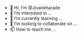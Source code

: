 - 👋 Hi, I’m @Jivankharade
- 👀 I’m interested in ...
- 🌱 I’m currently learning ...
- 💞️ I’m looking to collaborate on ...
- 📫 How to reach me ...

<!---
Jivankharade/Jivankharade is a ✨ special ✨ repository because its `README.md` (this file) appears on your GitHub profile.
You can click the Preview link to take a look at your changes.
